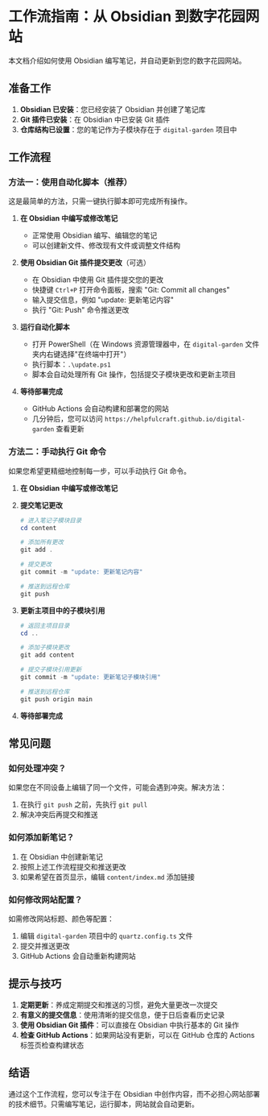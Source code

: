 # 工作流指南：从 Obsidian 到数字花园网站

本文档介绍如何使用 Obsidian 编写笔记，并自动更新到您的数字花园网站。

## 准备工作

1. **Obsidian 已安装**：您已经安装了 Obsidian 并创建了笔记库
2. **Git 插件已安装**：在 Obsidian 中已安装 Git 插件
3. **仓库结构已设置**：您的笔记作为子模块存在于 `digital-garden` 项目中

## 工作流程

### 方法一：使用自动化脚本（推荐）

这是最简单的方法，只需一键执行脚本即可完成所有操作。

1. **在 Obsidian 中编写或修改笔记**
   - 正常使用 Obsidian 编写、编辑您的笔记
   - 可以创建新文件、修改现有文件或调整文件结构

2. **使用 Obsidian Git 插件提交更改**（可选）
   - 在 Obsidian 中使用 Git 插件提交您的更改
   - 快捷键 `Ctrl+P` 打开命令面板，搜索 "Git: Commit all changes"
   - 输入提交信息，例如 "update: 更新笔记内容"
   - 执行 "Git: Push" 命令推送更改

3. **运行自动化脚本**
   - 打开 PowerShell（在 Windows 资源管理器中，在 `digital-garden` 文件夹内右键选择"在终端中打开"）
   - 执行脚本：`.\update.ps1`
   - 脚本会自动处理所有 Git 操作，包括提交子模块更改和更新主项目

4. **等待部署完成**
   - GitHub Actions 会自动构建和部署您的网站
   - 几分钟后，您可以访问 `https://helpfulcraft.github.io/digital-garden` 查看更新

### 方法二：手动执行 Git 命令

如果您希望更精细地控制每一步，可以手动执行 Git 命令。

1. **在 Obsidian 中编写或修改笔记**

2. **提交笔记更改**
   ```powershell
   # 进入笔记子模块目录
   cd content
   
   # 添加所有更改
   git add .
   
   # 提交更改
   git commit -m "update: 更新笔记内容"
   
   # 推送到远程仓库
   git push
   ```

3. **更新主项目中的子模块引用**
   ```powershell
   # 返回主项目目录
   cd ..
   
   # 添加子模块更改
   git add content
   
   # 提交子模块引用更新
   git commit -m "update: 更新笔记子模块引用"
   
   # 推送到远程仓库
   git push origin main
   ```

4. **等待部署完成**

## 常见问题

### 如何处理冲突？

如果您在不同设备上编辑了同一个文件，可能会遇到冲突。解决方法：

1. 在执行 `git push` 之前，先执行 `git pull`
2. 解决冲突后再提交和推送

### 如何添加新笔记？

1. 在 Obsidian 中创建新笔记
2. 按照上述工作流程提交和推送更改
3. 如果希望在首页显示，编辑 `content/index.md` 添加链接

### 如何修改网站配置？

如需修改网站标题、颜色等配置：

1. 编辑 `digital-garden` 项目中的 `quartz.config.ts` 文件
2. 提交并推送更改
3. GitHub Actions 会自动重新构建网站

## 提示与技巧

1. **定期更新**：养成定期提交和推送的习惯，避免大量更改一次提交
2. **有意义的提交信息**：使用清晰的提交信息，便于日后查看历史记录
3. **使用 Obsidian Git 插件**：可以直接在 Obsidian 中执行基本的 Git 操作
4. **检查 GitHub Actions**：如果网站没有更新，可以在 GitHub 仓库的 Actions 标签页检查构建状态

## 结语

通过这个工作流程，您可以专注于在 Obsidian 中创作内容，而不必担心网站部署的技术细节。只需编写笔记，运行脚本，网站就会自动更新。 